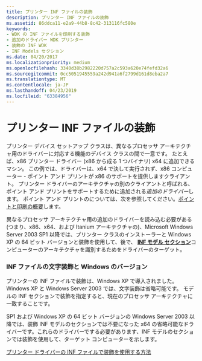 ```yaml
---
title: プリンター INF ファイルの装飾
description: プリンター INF ファイルの装飾
ms.assetid: 86ddca11-e2a9-44b8-8c42-313116fc580e
keywords:
- WDK の INF ファイルを印刷する装飾
- 追加のドライバー WDK プリンター
- 装飾の INF WDK
- INF Models セクション
ms.date: 04/20/2017
ms.localizationpriority: medium
ms.openlocfilehash: 3340d38b2982220d757a2c593a620e74fefd32a6
ms.sourcegitcommit: 0cc5051945559a242d941a6f2799d161d8eba2a7
ms.translationtype: MT
ms.contentlocale: ja-JP
ms.lasthandoff: 04/23/2019
ms.locfileid: "63384956"
---
```

# <a name="decorations-in-printer-inf-files"></a>プリンター INF ファイルの装飾


プリンター デバイス セットアップ クラスは、異なるプロセッサ アーキテクチャ用のドライバーに対応する機能のデバイス クラスの間で一意です。 たとえば、x86 プリンター ドライバー (x86 から成る 1 つバイナリ) x64 に追加できるマシン。 この例では、ドライバーは、x64 で決して実行されず、x86 コンピューター - ポイント アンド プリントが x86 のサポートを提供しますクライアント。 プリンター ドライバーのアーキテクチャの別のクライアントと呼ばれる、ポイント アンド プリントをサポートするために追加される*追加のドライバー*します。 ポイント アンド プリントのについては、次を参照してください。[ポイントと印刷の概要](introduction-to-point-and-print.md)します。

異なるプロセッサ アーキテクチャ用の追加のドライバーを読み込む必要がある (つまり、x86、x64、および Itanium アーキテクチャの)、Microsoft Windows Server 2003 SP1 以降では、プリンター クラスのインストーラーと Windows XP の 64 ビット バージョンと装飾を使用して、後で、 [ **INF モデル セクション**](https://msdn.microsoft.com/library/windows/hardware/ff547456)コンピューターのアーキテクチャを識別するためをドライバーのターゲット。

### <a name="inf-file-decorations-and-windows-versions"></a>INF ファイルの文字装飾と Windows のバージョン

プリンターの INF ファイルで装飾は、Windows XP で導入されました。 Windows XP と Windows Server 2003 では、文字装飾は省略可能です。 モデルの INF セクションで装飾を指定すると、現在のプロセッサ アーキテクチャに一致することです。

SP1 および Windows XP の 64 ビット バージョンの Windows Server 2003 以降では、装飾 INF モデルのセクションでは不要になった x64 の省略可能なドライバーです。これらのドライバーでする必要があります、INF モデルのセクションでは装飾を使用して、ターゲット コンピューターを示します。

[プリンター ドライバーの INF ファイルで装飾を使用する方法](how-to-use-decorations-in-inf-files-for-printer-drivers.md)

 

 




